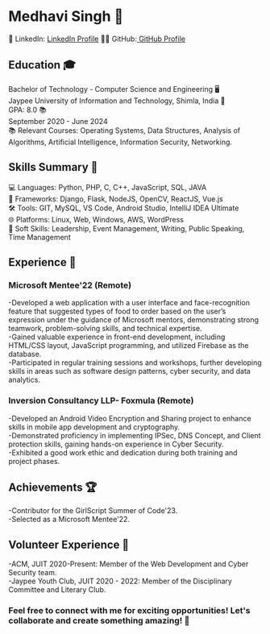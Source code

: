 # Medhavi Singh 🚀
💼 LinkedIn: [LinkedIn Profile](https://www.linkedin.com/in/medhavi-singh-vm/) 👩‍💻 GitHub:[ GitHub Profile](https://github.com/MedhaviSingh)


## Education 🎓
Bachelor of Technology - Computer Science and Engineering 🖥️  
Jaypee University of Information and Technology, Shimla, India 🏫  
GPA: 8.0 📚  
September 2020 - June 2024  
📚 Relevant Courses: Operating Systems, Data Structures, Analysis of Algorithms, Artificial Intelligence, Information Security, Networking.  

## Skills Summary 🌟
💻 Languages: Python, PHP, C, C++, JavaScript, SQL, JAVA  
🚀 Frameworks: Django, Flask, NodeJS, OpenCV, ReactJS, Vue.js  
🛠️ Tools: GIT, MySQL, VS Code, Android Studio, IntelliJ IDEA Ultimate  
🌐 Platforms: Linux, Web, Windows, AWS, WordPress  
🤝 Soft Skills: Leadership, Event Management, Writing, Public Speaking, Time Management  

## Experience 💼

### Microsoft Mentee'22 (Remote)  

-Developed a web application with a user interface and face-recognition feature that suggested types of food to order based on the user’s expression under the guidance of Microsoft mentors, demonstrating strong teamwork, problem-solving skills, and technical expertise.  
-Gained valuable experience in front-end development, including HTML/CSS layout, JavaScript programming, and utilized Firebase as the database.  
-Participated in regular training sessions and workshops, further developing skills in areas such as software design patterns, cyber security, and data analytics.  

### Inversion Consultancy LLP- Foxmula (Remote)

-Developed an Android Video Encryption and Sharing project to enhance skills in mobile app development and cryptography.  
-Demonstrated proficiency in implementing IPSec, DNS Concept, and Client protection skills, gaining hands-on experience in Cyber Security.  
-Exhibited a good work ethic and dedication during both training and project phases.  

## Achievements 🏆

-Contributor for the GirlScript Summer of Code'23.  
-Selected as a Microsoft Mentee'22.  

## Volunteer Experience 🤝  

-ACM, JUIT 2020-Present: Member of the Web Development and Cyber Security team.  
-Jaypee Youth Club, JUIT 2020 - 2022: Member of the Disciplinary Committee and Literary Club.  

### Feel free to connect with me for exciting opportunities! Let's collaborate and create something amazing! 🌟  
